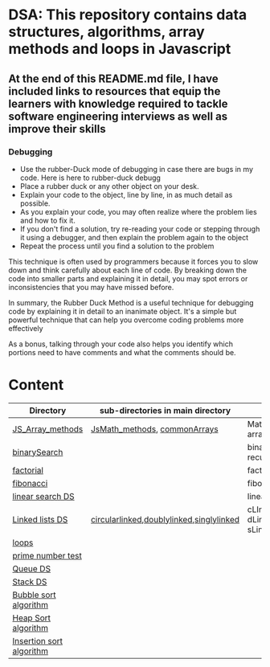 

# DSA: This repository contains data structures, algorithms, array methods and loops in Javascript

## At the end of this README.md file, I have included links to resources that equip the learners with knowledge required to tackle software engineering interviews as well as improve their skills

### Debugging
- Use the rubber-Duck mode of debugging in case there are bugs in my code. Here is here to rubber-duck debugg
- Place a rubber duck or any other object on your desk.
- Explain your code to the object, line by line, in as much detail as possible.
- As you explain your code, you may often realize where the problem lies and how to fix it.
- If you don't find a solution, try re-reading your code or stepping through it using a debugger, and then explain the problem again to the object
- Repeat the process until you find a solution to the problem

This technique is often used by programmers because it forces you to slow down and think carefully about each line of code. By breaking down the code into smaller parts and explaining it in detail, you may spot errors or inconsistencies that you may have missed before.

In summary, the Rubber Duck Method is a useful technique for debugging code by explaining it in detail to an inanimate object. It's a simple but powerful technique that can help you overcome coding problems more effectively

As a bonus, talking through your code also helps you identify which portions need to have comments and what the comments should be.


# Content
Directory |sub-directories in main directory |  files  |
--------- | ---------------------------------|----------
[JS_Array_methods](https://github.com/Timoh97/DSA/tree/master/JS_Array_methods) | [JsMath_methods](https://github.com/Timoh97/DSA/tree/master/JS_Array_methods/JsMath_methods), [commonArrays](https://github.com/Timoh97/DSA/tree/master/JS_Array_methods/commonArrays) |MathJs_Array_methods.js, arraymethods.js
[binarySearch](https://github.com/Timoh97/DSA/tree/master/binarySearch) | []() | binarysearch.js, recursiveBinarySearch.js
[factorial](https://github.com/Timoh97/DSA/tree/master/factorial) | []() | factorial.js
[fibonacci](https://github.com/Timoh97/DSA/tree/master/fibonacci) | []()  | fibonnaci.js
[linear search DS](https://github.com/Timoh97/DSA/tree/master/linearSearch) | []() | linearSearch.js
[Linked lists DS](https://github.com/Timoh97/DSA/tree/master/linkedlist) | [circularlinked](https://github.com/Timoh97/DSA/tree/master/linkedlist/circularlinked),[doublylinked](https://github.com/Timoh97/DSA/tree/master/linkedlist/doublylinked),[singlylinked](https://github.com/Timoh97/DSA/tree/master/linkedlist/singlylinked)  | cLInkedlist.js, dLinkedlist.js, sLinkedlist.js
[loops](https://github.com/Timoh97/DSA/tree/master/loops) | []() |
[prime number test](https://github.com/Timoh97/DSA/tree/master/primeNumber) | []()
[Queue DS](https://github.com/Timoh97/DSA/tree/master/queue) | []()
[Stack DS](https://github.com/Timoh97/DSA/tree/master/stack) | []()
[Bubble sort algorithm](https://github.com/Timoh97/DSA/blob/master/bubbleSort.js) | []()
[Heap Sort algorithm](https://github.com/Timoh97/DSA/blob/master/heapSort.js) | []()
[Insertion sort algorithm](https://github.com/Timoh97/DSA/blob/master/insertionSort.js) | []()
